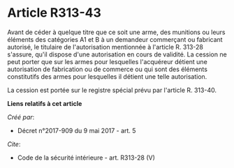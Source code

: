 # Article R313-43

Avant de céder à quelque titre que ce soit une arme, des munitions ou leurs éléments des catégories A1 et B à un demandeur
commerçant ou fabricant autorisé, le titulaire de l'autorisation mentionnée à l'article R. 313-28 s'assure, qu'il dispose
d'une autorisation en cours de validité. La cession ne peut porter que sur les armes pour lesquelles l'acquéreur détient une
autorisation de fabrication ou de commerce ou qui sont des éléments constitutifs des armes pour lesquelles il détient une
telle autorisation. 

La cession est portée sur le registre spécial prévu par l'article R. 313-40.

**Liens relatifs à cet article**

_Créé par_:

  - Décret n°2017-909 du 9 mai 2017 - art. 5

_Cite_:

  - Code de la sécurité intérieure - art. R313-28 (V)

